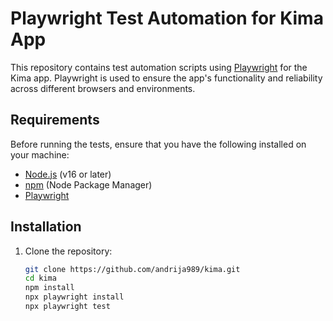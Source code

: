 # Playwright Test Automation for Kima App

This repository contains test automation scripts using [Playwright](https://playwright.dev/) for the Kima app. Playwright is used to ensure the app's functionality and reliability across different browsers and environments.

## Requirements

Before running the tests, ensure that you have the following installed on your machine:

- [Node.js](https://nodejs.org/) (v16 or later)
- [npm](https://www.npmjs.com/) (Node Package Manager)
- [Playwright](https://playwright.dev/)

## Installation

1. Clone the repository:
   ```bash
   git clone https://github.com/andrija989/kima.git
   cd kima
   npm install
   npx playwright install
   npx playwright test
   ```
